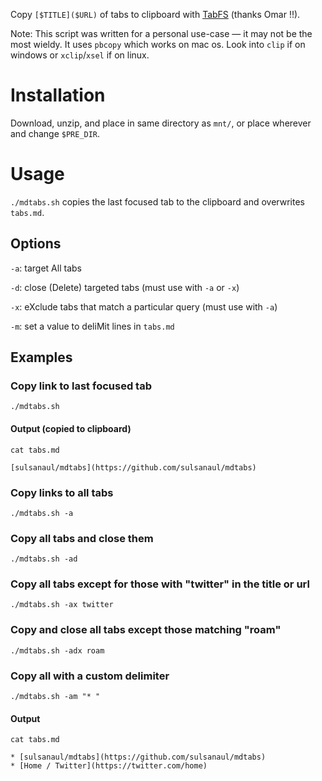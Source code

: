 Copy `[$TITLE]($URL)` of tabs to clipboard with [TabFS](https://github.com/osnr/TabFS) (thanks Omar !!).

Note: This script was written for a personal use-case — it may not be the most wieldy. It uses `pbcopy` which works on mac os. Look into `clip` if on windows or `xclip`/`xsel` if on linux.

# Installation

Download, unzip, and place in same directory as `mnt/`, or place wherever and change `$PRE_DIR`.

# Usage

`./mdtabs.sh` copies the last focused tab to the clipboard and overwrites `tabs.md`.

## Options

`-a`: target All tabs

`-d`: close (Delete) targeted tabs (must use with `-a` or `-x`)

`-x`: eXclude tabs that match a particular query (must use with `-a`)

`-m`: set a value to deliMit lines in `tabs.md`

## Examples

### Copy link to last focused tab

`./mdtabs.sh`

#### Output (copied to clipboard)

`cat tabs.md`

`[sulsanaul/mdtabs](https://github.com/sulsanaul/mdtabs)`

### Copy links to all tabs

`./mdtabs.sh -a`

### Copy all tabs and close them

`./mdtabs.sh -ad`

### Copy all tabs except for those with "twitter" in the title or url

`./mdtabs.sh -ax twitter`

### Copy and close all tabs except those matching "roam"

`./mdtabs.sh -adx roam`

### Copy all with a custom delimiter

`./mdtabs.sh -am "* "`

#### Output

`cat tabs.md`
```
* [sulsanaul/mdtabs](https://github.com/sulsanaul/mdtabs)
* [Home / Twitter](https://twitter.com/home)
```
